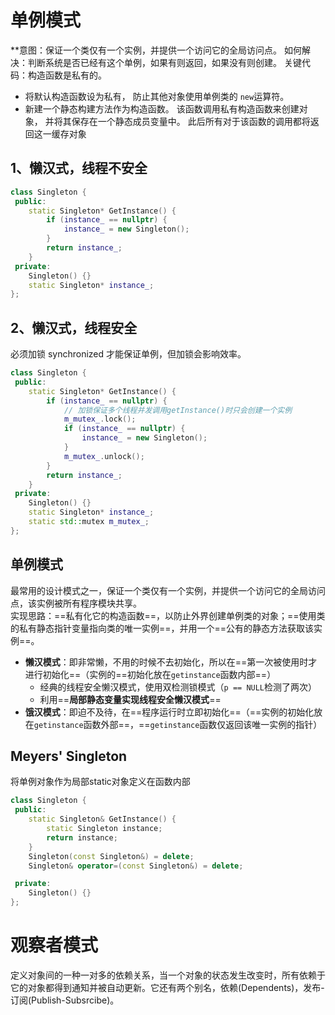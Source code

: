 # 单例模式

**意图：保证一个类仅有一个实例，并提供一个访问它的全局访问点。
如何解决：判断系统是否已经有这个单例，如果有则返回，如果没有则创建。
关键代码：构造函数是私有的。

- 将默认构造函数设为私有， 防止其他对象使用单例类的 `new`运算符。
- 新建一个静态构建方法作为构造函数。 该函数调用私有构造函数来创建对象， 并将其保存在一个静态成员变量中。 此后所有对于该函数的调用都将返回这一缓存对象

## 1、懒汉式，线程不安全
```cpp
class Singleton {
 public:
    static Singleton* GetInstance() {
        if (instance_ == nullptr) {
            instance_ = new Singleton();
        }
        return instance_;
    }
 private:
    Singleton() {}
    static Singleton* instance_;
};
```

## 2、懒汉式，线程安全
必须加锁 synchronized 才能保证单例，但加锁会影响效率。
```cpp
class Singleton {
 public:
    static Singleton* GetInstance() {
        if (instance_ == nullptr) {
            // 加锁保证多个线程并发调用getInstance()时只会创建一个实例
            m_mutex_.lock();
            if (instance_ == nullptr) {
                instance_ = new Singleton();
            }
            m_mutex_.unlock();
        }
        return instance_;
    }
 private:
    Singleton() {}
    static Singleton* instance_;
    static std::mutex m_mutex_;
};
```

## 单例模式
最常用的设计模式之一，保证一个类仅有一个实例，并提供一个访问它的全局访问点，该实例被所有程序模块共享。  
实现思路：==私有化它的构造函数==，以防止外界创建单例类的对象；==使用类的私有静态指针变量指向类的唯一实例==，并用一个==公有的静态方法获取该实例==。
-   **懒汉模式**：即非常懒，不用的时候不去初始化，所以在==第一次被使用时才进行初始化==（实例的==初始化放在`getinstance`函数内部==）
    -   经典的线程安全懒汉模式，使用双检测锁模式（`p == NULL`检测了两次）
    -   利用==**局部静态变量实现线程安全懒汉模式**==
-   **饿汉模式**：即迫不及待，在==程序运行时立即初始化==（==实例的初始化放在`getinstance`函数外部==，==`getinstance`函数仅返回该唯一实例的指针）

## Meyers' Singleton
将单例对象作为局部static对象定义在函数内部
```cpp
class Singleton {
 public:
    static Singleton& GetInstance() {
        static Singleton instance;
        return instance;
    }
    Singleton(const Singleton&) = delete;
    Singleton& operator=(const Singleton&) = delete;

 private:
    Singleton() {}
};
```


# 观察者模式
定义对象间的一种一对多的依赖关系，当一个对象的状态发生改变时，所有依赖于它的对象都得到通知并被自动更新。它还有两个别名，依赖(Dependents)，发布-订阅(Publish-Subsrcibe)。
